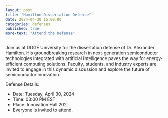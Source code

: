```yaml
---
layout: post
title: "Hamilton Dissertation Defense"
date: 2024-04-30 15:00:00
categories: defenses
published: true
more-text: "Attend the Defense"
---
```


Join us at DOGE University for the dissertation defense of Dr. Alexander Hamilton. His groundbreaking research in next-generation semiconductor technologies integrated with artificial intelligence paves the way for energy-efficient computing solutions. Faculty, students, and industry experts are invited to engage in this dynamic discussion and explore the future of semiconductor innovation.

Defense Details:
- Date: Tuesday, April 30, 2024
- Time: 03:00 PM EST
- Place: Innovation Hall 202
- Everyone is invited to attend. 